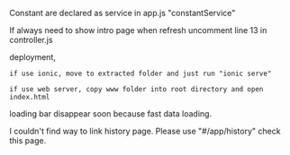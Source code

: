 Constant are declared as service in app.js "constantService"

If always need to show intro page when refresh uncomment line 13 in controller.js

deployment,

    if use ionic, move to extracted folder and just run "ionic serve"

    if use web server, copy www folder into root directory and open index.html


loading bar disappear soon because fast data loading.

I couldn't find way to link history page. Please use "#/app/history" check this page.